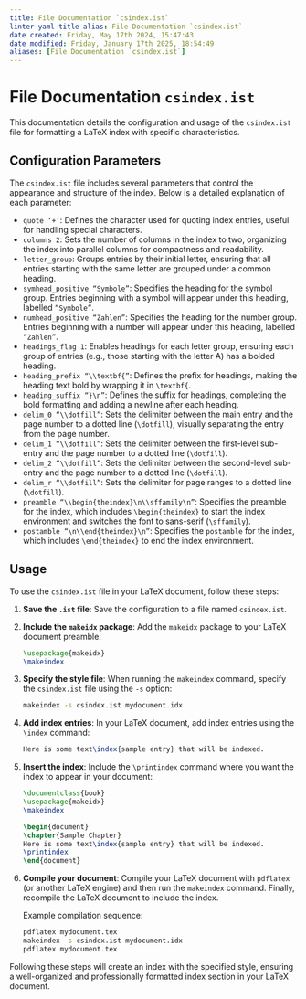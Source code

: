 ```yaml
---
title: File Documentation `csindex.ist`
linter-yaml-title-alias: File Documentation `csindex.ist`
date created: Friday, May 17th 2024, 15:47:43
date modified: Friday, January 17th 2025, 18:54:49
aliases: [File Documentation `csindex.ist`]
---
```


# File Documentation `csindex.ist`

This documentation details the configuration and usage of the `csindex.ist` file for formatting a LaTeX index with specific characteristics.

## Configuration Parameters

The `csindex.ist` file includes several parameters that control the appearance and structure of the index. Below is a detailed explanation of each parameter:

- `quote ‘+’`: Defines the character used for quoting index entries, useful for handling special characters.  
- `columns 2`: Sets the number of columns in the index to two, organizing the index into parallel columns for compactness and readability.
- `letter_group`: Groups entries by their initial letter, ensuring that all entries starting with the same letter are grouped under a common heading.
- `symhead_positive “Symbole”`: Specifies the heading for the symbol group. Entries beginning with a symbol will appear under this heading, labelled `“Symbole”`.
- `numhead_positive “Zahlen”`: Specifies the heading for the number group. Entries beginning with a number will appear under this heading, labelled `“Zahlen”`.
- `headings_flag 1`: Enables headings for each letter group, ensuring each group of entries (e.g., those starting with the letter A) has a bolded heading.
- `heading_prefix “\\textbf{”`: Defines the prefix for headings, making the heading text bold by wrapping it in `\textbf{`.
- `heading_suffix “}\n”`: Defines the suffix for headings, completing the bold formatting and adding a newline after each heading.
- `delim_0 “\\dotfill”`: Sets the delimiter between the main entry and the page number to a dotted line (`\dotfill`), visually separating the entry from the page number.
- `delim_1 “\\dotfill”`: Sets the delimiter between the first-level sub-entry and the page number to a dotted line (`\dotfill`).
- `delim_2 “\\dotfill”`: Sets the delimiter between the second-level sub-entry and the page number to a dotted line (`\dotfill`).
- `delim_r “\\dotfill”`: Sets the delimiter for page ranges to a dotted line (`\dotfill`).
- `preamble “\\begin{theindex}\n\\sffamily\n”`: Specifies the preamble for the index, which includes `\begin{theindex}` to start the index environment and switches the font to sans-serif (`\sffamily`).
- `postamble “\n\\end{theindex}\n”`: Specifies the `postamble` for the index, which includes `\end{theindex}` to end the index environment.

## Usage

To use the `csindex.ist` file in your LaTeX document, follow these steps:

1. **Save the `.ist` file**: Save the configuration to a file named `csindex.ist`.
2. **Include the `makeidx` package**: Add the `makeidx` package to your LaTeX document preamble:

   ```latex
   \usepackage{makeidx}
   \makeindex
   ```

3. **Specify the style file**: When running the `makeindex` command, specify the `csindex.ist` file using the `-s` option:

   ```sh
   makeindex -s csindex.ist mydocument.idx
   ```

4. **Add index entries**: In your LaTeX document, add index entries using the `\index` command:

   ```latex
   Here is some text\index{sample entry} that will be indexed.
   ```

5. **Insert the index**: Include the `\printindex` command where you want the index to appear in your document:

   ```latex
   \documentclass{book}
   \usepackage{makeidx}
   \makeindex

   \begin{document}
   \chapter{Sample Chapter}
   Here is some text\index{sample entry} that will be indexed.
   \printindex
   \end{document}
   ```

6. **Compile your document**: Compile your LaTeX document with `pdflatex` (or another LaTeX engine) and then run the `makeindex` command. Finally, recompile the LaTeX document to include the index.

   Example compilation sequence:

   ```sh
   pdflatex mydocument.tex
   makeindex -s csindex.ist mydocument.idx
   pdflatex mydocument.tex
   ```

Following these steps will create an index with the specified style, ensuring a well-organized and professionally formatted index section in your LaTeX document.
